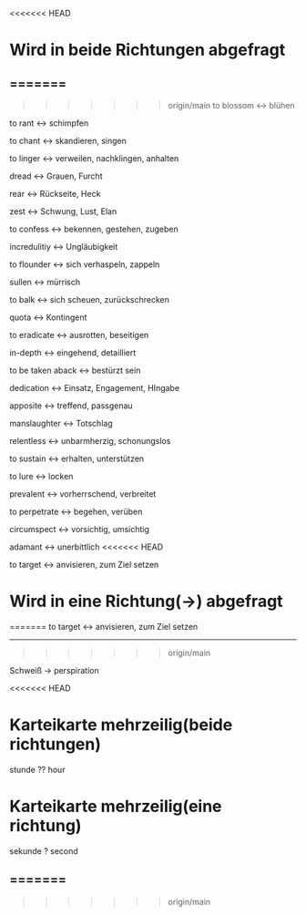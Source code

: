 
<<<<<<< HEAD
<!--SR:!2024-09-16,3,259-->

<!--SR:!2024-09-16,3,259-->
# Wird in beide Richtungen abgefragt

=======
---
>>>>>>> origin/main
 to blossom <-> blühen
<!--SR:!2000-01-01,1,250!2024-09-16,3,250-->
 to rant <-> schimpfen

 to chant <-> skandieren, singen

<!--SR:!2024-09-14,1,230-->
 to linger <-> verweilen, nachklingen, anhalten

<!--SR:!2024-09-14,1,230-->
 dread <-> Grauen, Furcht

 rear <-> Rückseite, Heck

<!--SR:!2024-09-14,1,230-->
 zest <-> Schwung, Lust, Elan

<!--SR:!2024-09-14,1,230-->
 to confess <-> bekennen, gestehen, zugeben

 incredulitiy <-> Ungläubigkeit

<!--SR:!2024-09-14,1,230-->
 to flounder <-> sich verhaspeln, zappeln

<!--SR:!2024-09-14,1,230-->
 sullen <-> mürrisch

<!--SR:!2024-09-14,1,230-->
 to balk <-> sich scheuen, zurückschrecken

<!--SR:!2024-09-14,1,230-->
 quota <-> Kontingent

<!--SR:!2024-09-14,1,230-->
 to eradicate <-> ausrotten, beseitigen

 in-depth <-> eingehend, detailliert

<!--SR:!2024-09-14,1,230-->
 to be taken aback <-> bestürzt sein

<!--SR:!2024-09-14,1,230-->
 dedication <-> Einsatz, Engagement, HIngabe

<!--SR:!2024-09-14,1,230-->
 apposite <-> treffend, passgenau

 manslaughter <-> Totschlag
<!--SR:!2024-09-16,3,250!2000-01-01,1,250-->
 relentless <-> unbarmherzig, schonungslos

<!--SR:!2024-09-14,1,230-->
 to sustain <-> erhalten, unterstützen
<!--SR:!2024-09-16,3,250!2000-01-01,1,250-->
 to lure <-> locken
<!--SR:!2000-01-01,1,250!2024-09-16,3,250-->
 prevalent <-> vorherrschend, verbreitet

 to perpetrate <-> begehen, verüben

 circumspect <-> vorsichtig, umsichtig

 adamant <-> unerbittlich
<<<<<<< HEAD
<!--SR:!2024-09-14,1,230!2000-01-01,1,250-->
 to target <-> anvisieren, zum Ziel setzen
<!--SR:!2000-01-01,1,250!2024-09-16,3,250-->
# Wird in eine Richtung(-\>) abgefragt
=======
 to target <-> anvisieren, zum Ziel setzen 

---
>>>>>>> origin/main

Schweiß -> perspiration
<!--SR:!2024-09-14,1,230-->


<<<<<<< HEAD
# Karteikarte mehrzeilig(beide richtungen)

stunde
??
hour


# Karteikarte mehrzeilig(eine richtung)

sekunde
?
second
<!--SR:!2024-09-17,4,270-->
=======
---

>>>>>>> origin/main




